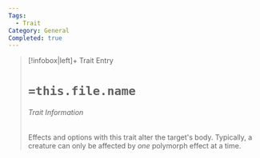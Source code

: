```yaml
---
Tags:
  - Trait
Category: General
Completed: true
---
```

> [!infobox|left]+ Trait Entry
> # `=this.file.name`
> ###### Trait Information
> Effects and options with this trait alter the target's body. Typically, a creature can only be affected by *one* polymorph effect at a time. 